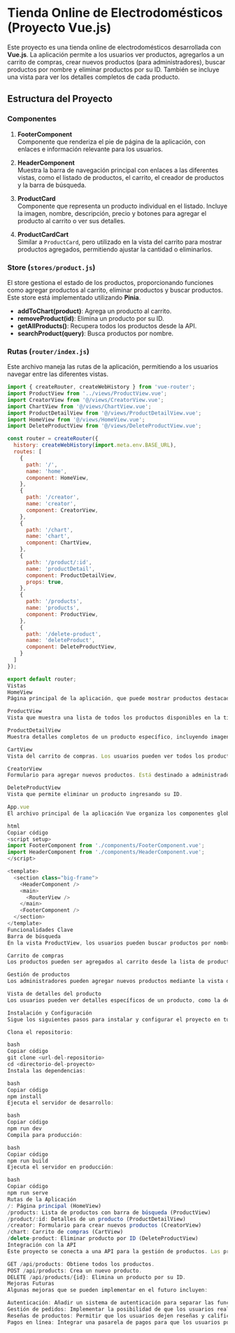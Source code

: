 # Tienda Online de Electrodomésticos (Proyecto Vue.js)

Este proyecto es una tienda online de electrodomésticos desarrollada con **Vue.js**. La aplicación permite a los usuarios ver productos, agregarlos a un carrito de compras, crear nuevos productos (para administradores), buscar productos por nombre y eliminar productos por su ID. También se incluye una vista para ver los detalles completos de cada producto.

## Estructura del Proyecto

### Componentes

1. **FooterComponent**  
   Componente que renderiza el pie de página de la aplicación, con enlaces e información relevante para los usuarios.

2. **HeaderComponent**  
   Muestra la barra de navegación principal con enlaces a las diferentes vistas, como el listado de productos, el carrito, el creador de productos y la barra de búsqueda.

3. **ProductCard**  
   Componente que representa un producto individual en el listado. Incluye la imagen, nombre, descripción, precio y botones para agregar el producto al carrito o ver sus detalles.

4. **ProductCardCart**  
   Similar a `ProductCard`, pero utilizado en la vista del carrito para mostrar productos agregados, permitiendo ajustar la cantidad o eliminarlos.

### Store (`stores/product.js`)

El store gestiona el estado de los productos, proporcionando funciones como agregar productos al carrito, eliminar productos y buscar productos. Este store está implementado utilizando **Pinia**.

- **addToChart(product)**: Agrega un producto al carrito.
- **removeProduct(id)**: Elimina un producto por su ID.
- **getAllProducts()**: Recupera todos los productos desde la API.
- **searchProduct(query)**: Busca productos por nombre.

### Rutas (`router/index.js`)

Este archivo maneja las rutas de la aplicación, permitiendo a los usuarios navegar entre las diferentes vistas.

```javascript
import { createRouter, createWebHistory } from 'vue-router';
import ProductView from '../views/ProductView.vue';
import CreatorView from '@/views/CreatorView.vue';
import ChartView from '@/views/ChartView.vue';
import ProductDetailView from '@/views/ProductDetailView.vue';
import HomeView from '@/views/HomeView.vue';
import DeleteProductView from '@/views/DeleteProductView.vue';

const router = createRouter({
  history: createWebHistory(import.meta.env.BASE_URL),
  routes: [
    {
      path: '/',
      name: 'home',
      component: HomeView,
    },
    {
      path: '/creator',
      name: 'creator',
      component: CreatorView,
    },
    {
      path: '/chart',
      name: 'chart',
      component: ChartView,
    },
    {
      path: '/product/:id',
      name: 'productDetail',
      component: ProductDetailView,
      props: true,
    },
    {
      path: '/products',
      name: 'products',
      component: ProductView,
    },
    {
      path: '/delete-product',
      name: 'deleteProduct',
      component: DeleteProductView,
    }
  ]
});

export default router;
Vistas
HomeView
Página principal de la aplicación, que puede mostrar productos destacados o información relevante de la tienda.

ProductView
Vista que muestra una lista de todos los productos disponibles en la tienda, con una barra de búsqueda para filtrar productos por nombre.

ProductDetailView
Muestra detalles completos de un producto específico, incluyendo imagen, descripción, precio, cantidad en stock y más.

CartView
Vista del carrito de compras. Los usuarios pueden ver todos los productos agregados, ajustar cantidades y eliminar productos del carrito.

CreatorView
Formulario para agregar nuevos productos. Está destinado a administradores o usuarios con permisos especiales para la gestión de inventario.

DeleteProductView
Vista que permite eliminar un producto ingresando su ID.

App.vue
El archivo principal de la aplicación Vue organiza los componentes globales y gestiona el enrutamiento con el <router-view>. Este archivo integra el encabezado, pie de página y el contenido principal.

html
Copiar código
<script setup>
import FooterComponent from './components/FooterComponent.vue';
import HeaderComponent from './components/HeaderComponent.vue';
</script>

<template>
  <section class="big-frame">
    <HeaderComponent />
    <main>
      <RouterView />
    </main>
    <FooterComponent />
  </section>
</template>
Funcionalidades Clave
Barra de búsqueda
En la vista ProductView, los usuarios pueden buscar productos por nombre utilizando un campo de entrada. La búsqueda se actualiza en tiempo real, mostrando productos que coincidan con el criterio de búsqueda.

Carrito de compras
Los productos pueden ser agregados al carrito desde la lista de productos o desde la página de detalles del producto. En la vista del carrito, los usuarios pueden ver los productos agregados, ajustar cantidades y eliminar productos del carrito.

Gestión de productos
Los administradores pueden agregar nuevos productos mediante la vista de creación (CreatorView) o eliminarlos ingresando el ID en la vista de eliminación (DeleteProductView).

Vista de detalles del producto
Los usuarios pueden ver detalles específicos de un producto, como la descripción, precio y stock disponible, navegando a la página de detalles desde el listado de productos.

Instalación y Configuración
Sigue los siguientes pasos para instalar y configurar el proyecto en tu entorno local:

Clona el repositorio:

bash
Copiar código
git clone <url-del-repositorio>
cd <directorio-del-proyecto>
Instala las dependencias:

bash
Copiar código
npm install
Ejecuta el servidor de desarrollo:

bash
Copiar código
npm run dev
Compila para producción:

bash
Copiar código
npm run build
Ejecuta el servidor en producción:

bash
Copiar código
npm run serve
Rutas de la Aplicación
/: Página principal (HomeView)
/products: Lista de productos con barra de búsqueda (ProductView)
/product/:id: Detalles de un producto (ProductDetailView)
/creator: Formulario para crear nuevos productos (CreatorView)
/chart: Carrito de compras (CartView)
/delete-product: Eliminar producto por ID (DeleteProductView)
Integración con la API
Este proyecto se conecta a una API para la gestión de productos. Las principales rutas de la API son:

GET /api/products: Obtiene todos los productos.
POST /api/products: Crea un nuevo producto.
DELETE /api/products/{id}: Elimina un producto por su ID.
Mejoras Futuras
Algunas mejoras que se pueden implementar en el futuro incluyen:

Autenticación: Añadir un sistema de autenticación para separar las funcionalidades entre usuarios comunes y administradores.
Gestión de pedidos: Implementar la posibilidad de que los usuarios realicen pedidos y puedan hacer seguimiento a los mismos.
Reseñas de productos: Permitir que los usuarios dejen reseñas y calificaciones sobre los productos.
Pagos en línea: Integrar una pasarela de pagos para que los usuarios puedan realizar compras directamente desde la tienda.
